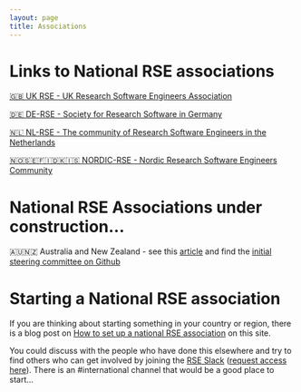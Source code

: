 ```yaml
---
layout: page
title: Associations
---
```


# Links to National RSE associations

[🇬🇧 UK RSE - UK Research Software Engineers Association](http://rse.ac.uk/)

[🇩🇪 DE-RSE - Society for Research Software in Germany](http://de-rse.org)

[🇳🇱 NL-RSE - The community of Research Software Engineers in the Netherlands](http://nl-rse.org)

[🇳🇴🇸🇪🇫🇮🇩🇰🇮🇸 NORDIC-RSE - Nordic Research Software Engineers Community](http://nordic-rse.org/)


# National RSE Associations under construction...

🇦🇺🇳🇿 Australia and New Zealand - see this [article](https://www.ands.org.au/partners-and-communities/ands-communities/research-software-engineers-community-group) and find the [initial steering committee on Github](https://github.com/rse-aunz/rse-au/)

# Starting a National RSE association

If you are thinking about starting something in your country or region, there is a blog post on [How to set up a national RSE association](https://researchsoftware.org/2018/04/18/how-to-setup.html) on this site.

You could discuss with the people who have done this elsewhere and try to find others who can get involved by joining the [RSE Slack](https://ukrse.slack.com) ([request access here](https://docs.google.com/forms/d/e/1FAIpQLSc9LqOWGwA1xDvSgy81eimcb9s0cNBFso0zv0_HoZz16G1M5w/viewform?c=0&w=1)). There is an #international channel that would be a good place to start...
